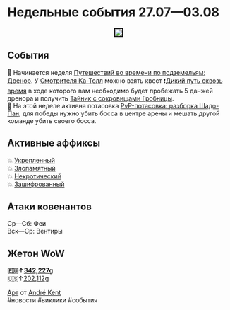 # Недельные события 27.07—03.08

<html>
<center>
<img src=https://raw.githubusercontent.com/MagicalCow/TrinkIT-News/main/Sources/Assets/Weeklies/Weekly-30.gif float=center border=2>
</center>  
</html>

## События
📅 Начинается неделя [Путешествий во времени по подземельям: Дренор](https://www.wowhead.com/warlords-of-draenor-timewalking-guide). У [Смотрителя Ка-Толл](https://ru.wowhead.com/npc=166307) можно взять квест ❗[Дикий путь сквозь время](https://ru.wowhead.com/quest=62636/) в ходе которого вам необходимо будет пробежать 5 данжей дренора и получить [Тайник с сокровищами Гробницы](https://ru.wowhead.com/item=191040/).   
📅 На этой неделе активна потасовка [PvP-потасовка: разборка Шадо-Пан](https://ru.wowhead.com/event=1233/), для победы нужно убить босса в центре арены и мешать другой команде убить своего босса.  

## Активные аффиксы  
💥 <a href="https://ru.wowhead.com/affix=10">Укрепленный<a>  
💥 <a href="https://ru.wowhead.com/affix=123">Злопамятный<a>  
💥 <a href="https://ru.wowhead.com/affix=4">Некротический<a>  
💥 <a href="https://ru.wowhead.com/affix=130">Зашифрованный<a>  


## Атаки ковенантов
Ср—Сб: Феи  
Вск—Ср: Вентиры  

## Жетон WoW
**🇪🇺↑[342,227g](https://wowtokenprices.com/EU)**  
🇺🇸↑[202,112g](https://wowtokenprices.com/US)

<a href="https://www.artstation.com/artwork/W2E0RQ">Арт</a> от <a href="https://www.artstation.com/kent2d">André Kent</a>  
#новости #виклики #события